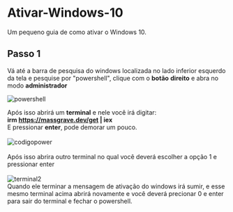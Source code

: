 # Ativar-Windows-10
Um pequeno guia de como ativar o Windows 10. 
<br>

## Passo 1
Vá até a barra de pesquisa do windows localizada no lado inferior esquerdo da tela e pesquise por "powershell", clique com o **botão** **direito** e abra no modo **administrador**
<br>
  
![powershell](https://github.com/user-attachments/assets/abfbc370-e7a6-4ed1-948b-056bcbc7125f)

Após isso abrirá um **terminal** e nele você irá digitar:<br>
**irm https://massgrave.dev/get | iex**
<br>
E pressionar **enter**, pode demorar um pouco.
<br>
<br>
![codigopower](https://github.com/user-attachments/assets/7ca34e4f-5437-4520-a124-25432305f14d)
<br>
<br>
Após isso abrira outro terminal no qual você deverá escolher a opção 1 e pressionar enter
<br>
<br>
![terminal2](https://github.com/user-attachments/assets/e790f169-6a83-4943-a27e-e318b7f4ac78)
<br>
Quando ele terminar a mensagem de ativação do windows irá sumir, e esse mesmo terminal acima abrirá novamente e você deverá precionar 0 e enter para sair do terminal e fechar o powershell.






